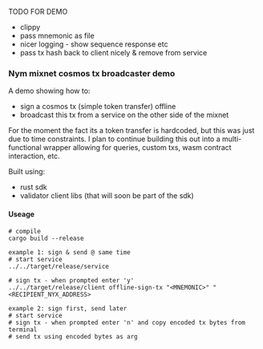 TODO FOR DEMO
- clippy
- pass mnemonic as file 
- nicer logging - show sequence response etc
- pass tx hash back to client nicely & remove from service 

### Nym mixnet cosmos tx broadcaster demo 

A demo showing how to: 
* sign a cosmos tx (simple token transfer) offline 
* broadcast this tx from a service on the other side of the mixnet

For the moment the fact its a token transfer is hardcoded, but this was just due to time constraints. I plan to continue building this out into a multi-functional wrapper allowing for queries, custom txs, wasm contract interaction, etc. 

Built using: 
* rust sdk 
* validator client libs (that will soon be part of the sdk)

#### Useage 
```
# compile
cargo build --release

example 1: sign & send @ same time 
# start service
../../target/release/service

# sign tx - when prompted enter 'y' 
../../target/release/client offline-sign-tx "<MNEMONIC>" "<RECIPIENT_NYX_ADDRESS>

example 2: sign first, send later 
# start service 
# sign tx - when prompted enter 'n' and copy encoded tx bytes from terminal 
# send tx using encoded bytes as arg 
```
